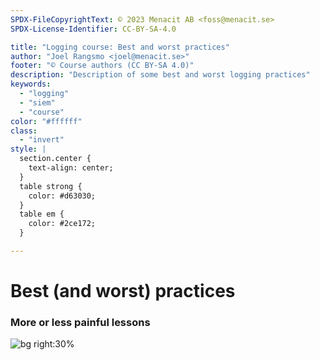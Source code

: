 ```yaml
---
SPDX-FileCopyrightText: © 2023 Menacit AB <foss@menacit.se>
SPDX-License-Identifier: CC-BY-SA-4.0

title: "Logging course: Best and worst practices"
author: "Joel Rangsmo <joel@menacit.se>"
footer: "© Course authors (CC BY-SA 4.0)"
description: "Description of some best and worst logging practices"
keywords:
  - "logging"
  - "siem"
  - "course"
color: "#ffffff"
class:
  - "invert"
style: |
  section.center {
    text-align: center;
  }
  table strong {
    color: #d63030;
  }
  table em {
    color: #2ce172;
  }

---
```

<!-- _footer: "%ATTRIBUTION_PREFIX% Greg Lloy (CC BY 2.0)" -->
# Best (and worst) practices
### More or less painful lessons

![bg right:30%](images/36-old_computer.jpg)
